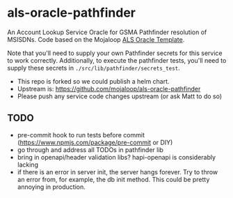 # als-oracle-pathfinder
An Account Lookup Service Oracle for GSMA Pathfinder resolution of MSISDNs. Code based on the
Mojaloop [ALS Oracle Template](https://github.com/mojaloop/als-oracle-template).

Note that you'll need to supply your own Pathfinder secrets for this service to work correctly.
Additionally, to execute the pathfinder tests, you'll need to supply these secrets in
`./src/lib/pathfinder/secrets_test`.

- This repo is forked so we could publish a helm chart. 
- Upstream is: https://github.com/mojaloop/als-oracle-pathfinder  
- Please push any service code changes upstream (or ask Matt to do so)

## TODO
* pre-commit hook to run tests before commit (https://www.npmjs.com/package/pre-commit or DIY)
* go through and address all TODOs in pathfinder lib
* bring in openapi/header validation libs? hapi-openapi is considerably lacking
* if there is an error in server init, the server hangs forever. Try to throw an error from, for
    example, the db init method. This could be pretty annoying in production.
